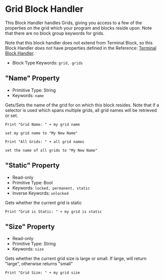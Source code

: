 ﻿# Grid Block Handler
This Block Handler handles Grids, giving you access to a few of the properties on the grid which your program and blocks reside upon.  Note that there are no block group keywords for grids.

Note that this block handler does not extend from Terminal Block, so this Block Handler *does not* have properties defined in the Reference: [Terminal Block Handler](https://spaceengineers.merlinofmines.com/EasyCommands/blockHandlers/terminal "Terminal Block Handler").

* Block Type Keywords: ```grid, grids```

## "Name" Property
* Primitive Type: String
* Keywords: ```name```

Gets/Sets the name of the grid for on which this block resides.  Note that if a selector is used which spans multiple grids, all grid names will be retrieved or set.

```
Print "Grid Name: " + my grid name

set my grid name to "My New Name"

Print "All Grids: " + all grid names

set the name of all grids to "My New Name"
```

## "Static" Property
* Read-only
* Primitive Type: Bool
* Keywords: ```locked, permanent, static```
* Inverse Keywords: ```unlocked```

Gets whether the current grid is static 
```
Print "Grid is Static: " + my grid is static
```

## "Size" Property
* Read-only
* Primitive Type: String
* Keywords: ```size```

Gets whether the current grid size is large or small.  If large, will return "large", otherwise returns "small"
```
Print "Grid Size: " + my grid size
```